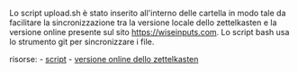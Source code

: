 Lo script upload.sh è stato inserito all'interno delle cartella in modo tale da facilitare la sincronizzazione tra la versione locale dello zettelkasten e la versione online presente sul sito <https://wiseinputs.com>. Lo script bash usa lo strumento git per sincronizzare i file.

risorse:
	- [script](upload.sh)
	- [versione online dello zettelkasten](https://wiseinputs.com)
